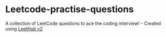 # Leetcode-practise-questions
A collection of LeetCode questions to ace the coding interview! - Created using [LeetHub v2](https://github.com/arunbhardwaj/LeetHub-2.0)
